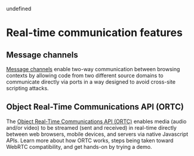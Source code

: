 undefined
# Real-time communication features

## Message channels

[Message channels](./realtime-communication/message-channels.md) enable two-way communication between browsing contexts by allowing code from two different source domains to communicate directly via ports in a way designed to avoid cross-site scripting attacks.

## Object Real-Time Communications API (ORTC)

The [Object Real-Time Communications API (ORTC)](./realtime-communication/object-RTC-API.md) enables media (audio and/or video) to be streamed (sent and received) in real-time directly between web browsers, mobile devices, and servers via native Javascript APIs. Learn more about how ORTC works, steps being taken toward WebRTC compatibility, and get hands-on by trying a demo.


